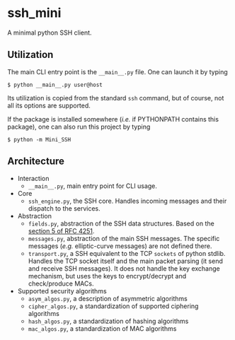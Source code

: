 ssh_mini
========

A minimal python SSH client.


Utilization
-----------

The main CLI entry point is the `__main__.py` file. One can launch it by typing

    $ python __main__.py user@host

Its utilization is copied from the standard `ssh` command, but of course, not
all its options are supported.

If the package is installed somewhere (_i.e._ if PYTHONPATH contains this
package), one can also run this project by typing

    $ python -m Mini_SSH


Architecture
------------

* Interaction
  * `__main__.py`, main entry point for CLI usage.
* Core
  * `ssh_engine.py`, the SSH core. Handles incoming messages and their dispatch
    to the services.
* Abstraction
  * `fields.py`, abstraction of the SSH data structures. Based on the
    [section 5 of RFC 4251](https://tools.ietf.org/html/rfc4251#section-5).
  * `messages.py`, abstraction of the main SSH messages. The specific messages
    (_e.g._ elliptic-curve messages) are not defined there.
  * `transport.py`, a SSH equivalent to the TCP `sockets` of python stdlib.
    Handles the TCP socket itself and the main packet parsing (it send and
    receive SSH messages). It does not handle the key exchange mechanism, but
    uses the keys to encrypt/decrypt and check/produce MACs.
* Supported security algorithms
  * `asym_algos.py`, a description of asymmetric algorithms
  * `cipher_algos.py`, a standardization of supported ciphering algorithms
  * `hash_algos.py`, a standardization of hashing algorithms
  * `mac_algos.py`, a standardization of MAC algorithms
